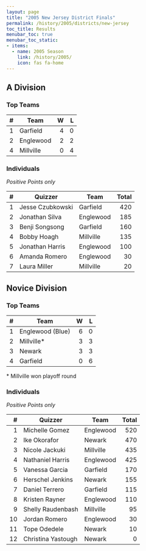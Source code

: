 ```yaml
---
layout: page
title: "2005 New Jersey District Finals"
permalink: /history/2005/districts/new-jersey
toc_title: Results
menubar_toc: true
menubar_toc_static:
- items:
  - name: 2005 Season
    link: /history/2005/
    icon: fas fa-home
---
```


## A Division

### Top Teams

|    # | Team      |    W |    L |
| ---: | --------- | ---: | ---: |
|    1 | Garfield  |    4 |    0 |
|    2 | Englewood |    2 |    2 |
|    4 | Millville |    0 |    4 |

### Individuals

*Positive Points only*

|    # | Quizzer          | Team      | Total |
| ---: | ---------------- | --------- | ----: |
|    1 | Jesse Czubkowski | Garfield  |   420 |
|    2 | Jonathan Silva   | Englewood |   185 |
|    3 | Benji Songsong   | Garfield  |   160 |
|    4 | Bobby Hoagh      | Millville |   135 |
|    5 | Jonathan Harris  | Englewood |   100 |
|    6 | Amanda Romero    | Englewood |    30 |
|    7 | Laura Miller     | Millville |    20 |

## Novice Division

### Top Teams

|    # | Team             |    W |    L |
| ---: | ---------------- | ---: | ---: |
|    1 | Englewood (Blue) |    6 |    0 |
|    2 | Millville*       |    3 |    3 |
|    3 | Newark           |    3 |    3 |
|    4 | Garfield         |    0 |    6 |

\* Millville won playoff round

### Individuals

*Positive Points only*

|    # | Quizzer            | Team      | Total |
| ---: | ------------------ | --------- | ----: |
|    1 | Michelle Gomez     | Englewood |   520 |
|    2 | Ike Okorafor       | Newark    |   470 |
|    3 | Nicole Jackuki     | Millville |   435 |
|    4 | Nathaniel Harris   | Englewood |   425 |
|    5 | Vanessa Garcia     | Garfield  |   170 |
|    6 | Herschel Jenkins   | Newark    |   155 |
|    7 | Daniel Terrero     | Garfield  |   115 |
|    8 | Kristen Rayner     | Englewood |   110 |
|    9 | Shelly Raudenbash  | Millville |    95 |
|   10 | Jordan Romero      | Englewood |    30 |
|   11 | Tope Odedele       | Newark    |    10 |
|   12 | Christina Yastough | Newark    |     0 |

